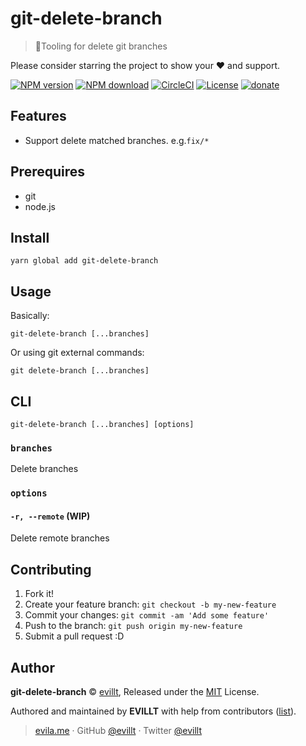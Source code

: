 # git-delete-branch

> 🔌Tooling for delete git branches

Please consider starring the project to show your ❤️ and support.

[![NPM version](https://badgen.net/npm/v/git-delete-branch?icon=npm)](https://npmjs.com/package/git-delete-branch)
[![NPM download](https://badgen.net/npm/dm/git-delete-branch?icon=npm)](https://npmjs.com/package/git-delete-branch)
[![CircleCI](https://badgen.net/circleci/github/evillt/git-delete-branch?icon=circleci)](https://circleci.com/gh/evillt/git-delete-branch/tree/master)
[![License](https://badgen.net/npm/license/git-delete-branch)](./LICENSE)
[![donate](https://badgen.net/badge/support%20me/donate/f2a)](https://donate.evila.me)

## Features

- Support delete matched branches. e.g.`fix/*`

## Prerequires

- git
- node.js

## Install

```console
yarn global add git-delete-branch
```

## Usage

Basically:

```console
git-delete-branch [...branches]
```

Or using git external commands:

```console
git delete-branch [...branches]
```

## CLI

`git-delete-branch [...branches] [options]`

### `branches`

Delete branches

### `options`

#### `-r, --remote` (WIP)

Delete remote branches

## Contributing

1. Fork it!
2. Create your feature branch: `git checkout -b my-new-feature`
3. Commit your changes: `git commit -am 'Add some feature'`
4. Push to the branch: `git push origin my-new-feature`
5. Submit a pull request :D

## Author

**git-delete-branch** © [evillt](https://github.com/evillt), Released under the [MIT](./LICENSE) License.

Authored and maintained by **EVILLT** with help from contributors ([list](https://github.com/evillt/git-delete-branch/contributors)).

> [evila.me](https://evila.me) · GitHub [@evillt](https://github.com/evillt) · Twitter [@evillt](https://twitter.com/evillt)
